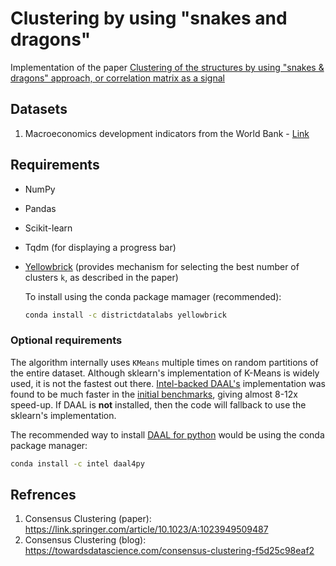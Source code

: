 # Clustering by using "snakes and dragons"

Implementation of the paper [Clustering of the structures by using "snakes & dragons" approach, or correlation matrix as a signal](https://journals.plos.org/plosone/article?id=10.1371/journal.pone.0223267)

## Datasets

1. Macroeconomics development indicators from the World Bank - [Link](https://datacatalog.worldbank.org/dataset/world-development-indicators)

## Requirements

- NumPy
- Pandas
- Scikit-learn
- Tqdm (for displaying a progress bar)
- [Yellowbrick](https://github.com/DistrictDataLabs/yellowbrick) (provides mechanism for selecting the best number of clusters `k`, as described in the paper)
  
  To install using the conda package mamager (recommended):

  ```bash
  conda install -c districtdatalabs yellowbrick
  ```

### Optional requirements

The algorithm internally uses `KMeans` multiple times on random partitions of the entire dataset. Although sklearn's implementation of K-Means is widely used, it is not the fastest out there. [Intel-backed DAAL's](https://github.com/IntelPython/daal4py) implementation was found to be much faster in the [initial benchmarks](https://github.com/MrinalJain17/drake/wiki/Benckmarks), giving almost 8-12x speed-up. If DAAL is **not** installed, then the code will fallback to use the sklearn's implementation.

The recommended way to install [DAAL for python](https://github.com/IntelPython/daal4py) would be using the conda package manager:

```bash
conda install -c intel daal4py
```

## Refrences

1. Consensus Clustering (paper): https://link.springer.com/article/10.1023/A:1023949509487
2. Consensus Clustering (blog): https://towardsdatascience.com/consensus-clustering-f5d25c98eaf2
